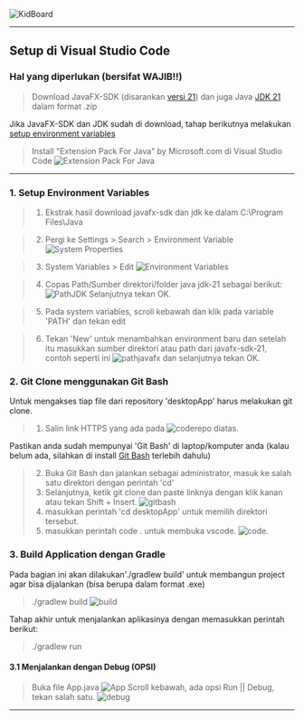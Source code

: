 <!-- ## Getting Started

Welcome to the VS Code Java world. Here is a guideline to help you get started to write Java code in Visual Studio Code.

## Folder Structure

The workspace contains two folders by default, where:

- `src`: the folder to maintain sources
- `lib`: the folder to maintain dependencies

Meanwhile, the compiled output files will be generated in the `bin` folder by default.

> If you want to customize the folder structure, open `.vscode/settings.json` and update the related settings there.

## Dependency Management

The `JAVA PROJECTS` view allows you to manage your dependencies. More details can be found [here](https://github.com/microsoft/vscode-java-dependency#manage-dependencies).

--- -->

![KidBoard](image-13.png)

---

## Setup di Visual Studio Code

### Hal yang diperlukan (bersifat WAJIB!!)

> Download JavaFX-SDK (disarankan [versi 21](https://drive.google.com/file/d/1sPn8rBDesNyXLIkAG_szFexzpQ8i0HCW/view)) dan juga Java [JDK 21](https://www.oracle.com/java/technologies/javase/jdk21-archive-downloads.html) dalam format .zip

Jika JavaFX-SDK dan JDK sudah di download, tahap berikutnya melakukan [setup environment variables](#setup-environment-variables)

> Install "Extension Pack For Java" by Microsoft.com di Visual Studio Code
> ![Extension Pack For Java](image.png)

---

### 1. Setup Environment Variables

> 1. Ekstrak hasil download javafx-sdk dan jdk ke dalam C:\\Program Files\\Java

> 2. Pergi ke Settings > Search > Environment Variable
>    ![System Properties](image-1.png)

> 3. System Variables > Edit ![Environment Variables](image-2.png)

> 4. Copas Path/Sumber direktori/folder java jdk-21 sebagai berikut: ![PathJDK](image-3.png) Selanjutnya tekan OK.

> 5. Pada system variables, scroll kebawah dan klik pada variable 'PATH' dan tekan edit

> 6. Tekan 'New' untuk menambahkan environment baru dan setelah itu masukkan sumber direktori atau path dari javafx-sdk-21, contoh seperti ini ![pathjavafx](image-4.png) dan selanjutnya tekan OK.

### 2. Git Clone menggunakan Git Bash

Untuk mengakses tiap file dari repository 'desktopApp' harus melakukan git clone.

> 1. Salin link HTTPS yang ada pada ![coderepo](image-5.png) diatas.

Pastikan anda sudah mempunyai 'Git Bash' di laptop/komputer anda (kalau belum ada, silahkan di install [Git Bash](https://gitforwindows.org/) terlebih dahulu)

> 2. Buka Git Bash dan jalankan sebagai administrator, masuk ke salah satu direktori dengan perintah 'cd'
> 3. Selanjutnya, ketik git clone dan paste linknya dengan klik kanan atau tekan Shift + Insert.
>    ![gitbash](image-6.png)
> 4. masukkan perintah 'cd desktopApp' untuk memilih direktori tersebut.
> 5. masukkan perintah code . untuk membuka vscode. ![code.](image-9.png)

### 3. Build Application dengan Gradle

Pada bagian ini akan dilakukan'./gradlew build' untuk membangun project agar bisa dijalankan (bisa berupa dalam format .exe)

> ./gradlew build ![build](image-10.png)

Tahap akhir untuk menjalankan aplikasinya dengan memasukkan perintah berikut:

> ./gradlew run

#### 3.1 Menjalankan dengan Debug (OPSI)

> Buka file App.java
> ![App](image-11.png)
> Scroll kebawah, ada opsi Run || Debug, tekan salah satu.
> ![debug](image-12.png)

---
